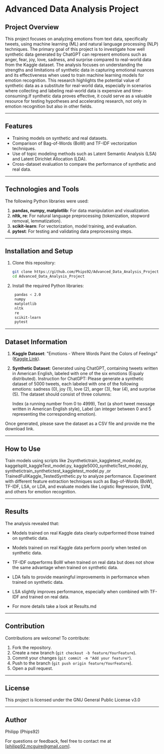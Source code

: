 
# Advanced Data Analysis Project

## Project Overview
This project focuses on analyzing emotions from text data, specifically tweets, using machine learning (ML) and natural language processing (NLP) techniques. The primary goal of this project is to investigate how well synthetic data generated by ChatGPT can represent emotions such as anger, fear, joy, love, sadness, and surprise compared to real-world data from the Kaggle dataset. The analysis focuses on understanding the strengths and limitations of synthetic data in capturing emotional nuances and its effectiveness when used to train machine learning models for emotion recognition.
This research highlights the potential value of synthetic data as a substitute for real-world data, especially in scenarios where collecting and labeling real-world data is expensive and time-consuming.If synthetic data proves effective, it could serve as a valuable resource for testing hypotheses and accelerating research, not only in emotion recognition but also in other fields.

---

## Features
- Training models on synthetic and real datasets.
- Comparison of Bag-of-Words (BoW) and TF-IDF vectorization techniques.
- Use of topic modeling methods such as Latent Semantic Analysis (LSA) and Latent Dirichlet Allocation (LDA).
- Cross-dataset evaluation to compare the performance of synthetic and real data.

---

## Technologies and Tools
The following Python libraries were used:
1. **pandas, numpy, matplotlib**: For data manipulation and visualization.
2. **nltk, re**: For natural language preprocessing (tokenization, stopword removal, lemmatization).
3. **scikit-learn**: For vectorization, model training, and evaluation.
4. **pytest**: For testing and validating data preprocessing steps.


---

## Installation and Setup
1. Clone this repository:
   ```bash
   git clone https://github.com/Phips92/Advanced_Data_Analysis_Project.git
   cd Advanced_Data_Analysis_Project
   ```
2. Install the required Python libraries:
   ```bash
    pandas < 2.0
    numpy
    matplotlib
    nltk
    re
    scikit-learn
    pytest
   ```

---

## Dataset Information
1. **Kaggle Dataset**: "Emotions - Where Words Paint the Colors of Feelings" ([Kaggle Link](https://www.kaggle.com/datasets/nelgiriyewithana/emotions)).
2. **Synthetic Dataset**: Generated using ChatGPT, containing tweets written in American English, labeled with one of the six emotions (Equaly distributed).
Instruction for ChatGPT: Please generate a synthetic dataset of 5000 tweets, each labeled with one of the following emotions: sadness (0), joy (1), love (2), anger (3), fear (4), and surprise (5). The dataset should consist of three columns:

    Index (a running number from 0 to 4999),
    Text (a short tweet message written in American English style),
    Label (an integer between 0 and 5 representing the corresponding emotion).

Once generated, please save the dataset as a CSV file and provide me the download link.


---

## How to Use
Train models using scripts like 2synthetictrain_kaggletest_model.py, kaggelsplit_kaggleTest_model.py, kaggle5000_syntheticTest_model.py, synthetictrain_synthetictest_kaggletest_model.py ,or TrainedFullKaggle_TestedSynthetic.py to analyze performance. Experiment with different feature extraction techniques such as Bag-of-Words (BoW), TF-IDF, LSA, or LDA, and evaluate models like Logistic Regression, SVM, and others for emotion recognition.

---

## Results
The analysis revealed that:
- Models trained on real Kaggle data clearly outperformed those trained on synthetic data.
- Models trained on real Kaggle data perform poorly when tested on synthetic data.
- TF-IDF outperforms BoW when trained on real data but does not show the same advantage when trained on synthetic data.
- LDA fails to provide meaningful improvements in performance when trained on synthetic data.
- LSA slightly improves performance, especially when combined with TF-IDF and trained on real data.

- For more details take a look at Results.md
---

## Contribution
Contributions are welcome! To contribute:
1. Fork the repository.
2. Create a new branch (`git checkout -b feature/YourFeature`).
3. Commit your changes (`git commit -m "Add your feature"`).
4. Push to the branch (`git push origin feature/YourFeature`).
5. Open a pull request.

---

## License
This project is licensed under the GNU General Public License v3.0

---

## Author
Philipp (Phips92)

For questions or feedback, feel free to contact me at [philipp92.mcguire@gmail.com].
